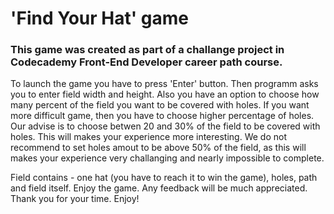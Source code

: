  # 'Find Your Hat' game
 
 ### This game was created as part of a challange project in Codecademy Front-End Developer career path course.
 
 To launch the game you have to press 'Enter' button. Then programm asks you to enter field width and height. Also you have an option to choose how many percent of the field you want to be covered with holes. If you want more difficult game, then you have to choose higher percentage of holes. Our advise is to choose betwen 20 and 30% of the field to be covered with holes. This will makes your experience more interesting. We do not recommend to set holes amout to be above 50% of the field, as this will makes your experience very challanging and nearly impossible to complete. 
 
Field contains - one hat (you have to reach it to win the game), holes, path and field itself. Enjoy the game. Any feedback will be much appreciated. Thank you for your time. Enjoy!
